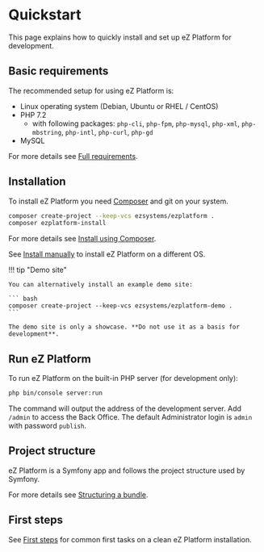 # Quickstart

This page explains how to quickly install and set up eZ Platform for development.

## Basic requirements

The recommended setup for using eZ Platform is:

- Linux operating system (Debian, Ubuntu or RHEL / CentOS)
- PHP 7.2
    - with following packages: `php-cli`, `php-fpm`, `php-mysql`, `php-xml`, `php-mbstring`, `php-intl`, `php-curl`, `php-gd`
- MySQL

For more details see [Full requirements](requirements_and_system_configuration.md).

## Installation

To install eZ Platform you need [Composer](https://getcomposer.org/) and git on your system.

``` bash
composer create-project --keep-vcs ezsystems/ezplatform .
composer ezplatform-install
```

For more details see [Install using Composer](install_using_composer.md).

See [Install manually](install_manually.md) to install eZ Platform on a different OS.

!!! tip "Demo site"

    You can alternatively install an example demo site:

    ``` bash
    composer create-project --keep-vcs ezsystems/ezplatform-demo .
    ```

    The demo site is only a showcase. **Do not use it as a basis for development**.

## Run eZ Platform

To run eZ Platform on the built-in PHP server (for development only):

``` bash
php bin/console server:run
```

The command will output the address of the development server.
Add `/admin` to access the Back Office. The default Administrator login is `admin` with password `publish`.

## Project structure

eZ Platform is a Symfony app and follows the project structure used by Symfony.

For more details see [Structuring a bundle](../guide/bundles.md#structuring-a-bundle).

## First steps

See [First steps](first_steps.md) for common first tasks on a clean eZ Platform installation.
